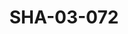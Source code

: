 ---
pid: SHA-03-072
title: SHA-03-072
language: ar
collection: شرحبيل احمد
original_label: 
rights: شرحبيل احمد
location_of_original: شرحبيل احمد
photographer_or_studio: مركز الثقافة الفرنسية الخرطوم
scanned_from: photograph 10.2 by 15
_date: 2000s
location: الخرطوم، مركز الثقافة الفرنسية
description: شرحبيل احمد محمد وردي والوزير عبد الباصل
additional_notes: 
permission_display: 'yes'
on_server: 'no'
on_website: 'no'
permalink: "/archive/ar/sha-03-072.html"
layout: photo-page
---